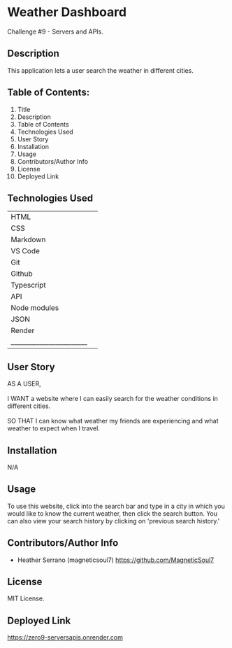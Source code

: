 # Weather Dashboard

Challenge #9 - Servers and APIs. 

## Description 

This application lets a user search the weather in different cities. 

## Table of Contents: 

1. Title <br> 
2. Description <br> 
3. Table of Contents <br> 
4. Technologies Used <br> 
5. User Story <br> 
6. Installation <br> 
7. Usage <br> 
8. Contributors/Author Info <br> 
9. License <br> 
10. Deployed Link <br> 

## Technologies Used

|        |  | 
| ------------- |:-------------:| 
| HTML                |  | 
| CSS                 |  | 
| Markdown            |  |
| VS Code             |  |   
| Git                 |  |  
| Github              |  |
| Typescript          |  |
| API                 |  |
| Node modules        |  |
| JSON                |  |
| Render              |  |
|________________________|

## User Story 

AS A USER, 
<br>
<br>
I WANT a website where I can easily search for the weather conditions in different cities.
<br>
<br>
SO THAT I can know what weather my friends are experiencing and what weather to expect when I travel.
<br>

## Installation 

N/A

## Usage 

To use this website, click into the search bar and type in a city in which you would like to know the current weather, then click the search button. You can also view your search history by clicking on 'previous search history.'

## Contributors/Author Info

* Heather Serrano (magneticsoul7) https://github.com/MagneticSoul7 

## License

MIT License.

## Deployed Link

https://zero9-serversapis.onrender.com 

